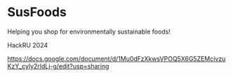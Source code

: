 # SusFoods
Helping you shop for environmentally sustainable foods!


HackRU 2024

https://docs.google.com/document/d/1Mu0dFzXkwsVPOQ5X6G5ZEMcivzuKzY_cyly2rldLj-g/edit?usp=sharing
